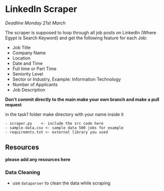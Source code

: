 # LinkedIn Scraper

*Deadline Monday 21st March*


The scraper is supposed to loop through all job posts on LinkedIn (Where Egypt is
Search Keyword) and get the following feature for each Job:

- Job Title
- Company Name
- Location
- Date and Time
- Full time or Part Time
- Seniority Level
- Sector or Industry, Example: Information Technology
- Number of Applicants
- Job Description



**Don't commit directly to the main make your own branch and make a pull request**

in the task1 folder make directory with your name inside it 
```
- scraper.py    <- include the src code here
- sample-data.csv <- sample data 500 jobs for example
- requiremnts.txt <- external library you used
```

## Resources

**please add any resources here**
### Data Cleaning
- use `dataparser` to clean the data while scraping
